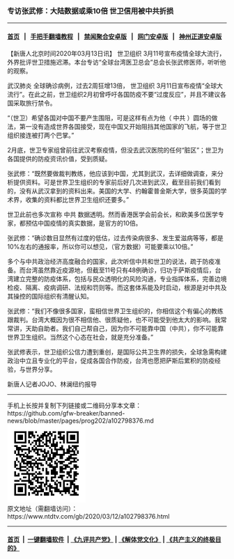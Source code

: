 ### 专访张武修：大陆数据或乘10倍 世卫信用被中共折损
------------------------

#### [首页](https://github.com/gfw-breaker/banned-news/blob/master/README.md) &nbsp;&nbsp;|&nbsp;&nbsp; [手把手翻墙教程](https://github.com/gfw-breaker/guides/wiki) &nbsp;&nbsp;|&nbsp;&nbsp; [禁闻聚合安卓版](https://github.com/gfw-breaker/bn-android) &nbsp;&nbsp;|&nbsp;&nbsp; [网门安卓版](https://github.com/oGate2/oGate) &nbsp;&nbsp;|&nbsp;&nbsp; [神州正道安卓版](https://github.com/SzzdOgate/update) 



<div><div class="post_content" itemprop="articleBody">
 <p>
  【新唐人北京时间2020年03月13日讯】
  <ok href="https://www.ntdtv.com/gb/世卫组织.htm">
   世卫组织
  </ok>
  3月11号宣布疫情全球大流行，外界批评世卫措施迟滞。本台专访“全球台湾医卫总会”总会长张武修医师，听听他的观察。
 </p>
 <p>
  <ok href="https://www.ntdtv.com/gb/武汉肺炎.htm">
   武汉肺炎
  </ok>
  全球确诊病例，过去2周狂增13倍，
  <ok href="https://www.ntdtv.com/gb/世卫组织.htm">
   世卫组织
  </ok>
  3月11日宣布疫情“全球大流行”。在此之前，世卫组织2月初曾呼吁各国防疫不要“过度反应”，并且不建议各国采取旅行禁令。
 </p>
 <p>
  “（世卫）希望各国对中国不要产生围阻，可是这样有点为他（
  <ok href="https://www.ntdtv.com/gb/中共.htm">
   中共
  </ok>
  ）圆场的做法，第一没有造成世界各国接受，现在中国又开始阻挡其他国家的飞航，等于世卫组织接连被打两个巴掌。”
 </p>
 <p>
  2月底，世卫专家组曾前往武汉考察疫情，但没去武汉医院的任何“脏区”；世卫为各国提供的防疫资讯价值，受到质疑。
 </p>
 <p>
  张武修：“既然要做裁判教练，他应该到中国，尤其到武汉，去详细做调查，来分析提供资料。可是世界卫生组织的专家前后好几次进到武汉，截至目前我们看到的，没有从武汉拿到的资料出来。美国的大学、约翰霍普金斯大学，很多英国的学术界，收集的资料都比世界卫生组织还要多。”
 </p>
 <p>
  世卫此前也多次宣称
  <ok href="https://www.ntdtv.com/gb/中共.htm">
   中共
  </ok>
  数据透明。然而香港医学会前会长，和欧美多位医学专家，都预估中国疫情的真实数据，是官方的10倍。
 </p>
 <p>
  张武修：“确诊数目显然有过度的低估，过去传染病很多、发生爱滋病等等，都是10%左右的通报率，所以你可以想见，（官方数据）可能要乘以10倍。”
 </p>
 <p>
  多个与中共政治经济高度融合的国家，此次听信中共和世卫的说法，疏于防疫准备。而台湾虽然靠近疫源地，但截至11号只有48例确诊，归功于萨斯疫情后，台湾建立完整的防疫体系，包括与民众透明化的风险沟通，专业指挥体系，完善边境检疫、隔离、疫病调研、法规和罚则等。而这套体系能及时启动，根源是对中共及其操控的国际组织有清醒认知。
 </p>
 <p>
  张武修：“我们不像很多国家，蛮相信世界卫生组织的，你相信这个有偏心的教练跟裁判。台湾大概因为很不相信他、很质疑他，也不可能受到他太大的影响。我常常讲，天助自助者。我们自己帮自己，因为你不可能靠中国（中共），你不可能靠世界卫生组织。当然这个心态在社会，就是充分准备。”
 </p>
 <p>
  张武修表示，世卫组织公信力遭到重创，是国际公共卫生界的损失，全球急需构建政治中立且专业化的平台，促成各国合作防疫，台湾也愿把萨斯后累积的防疫经验，与世界分享。
 </p>
 <p>
  新唐人记者JOJO、林澜纽约报导
 </p>
 <div class="single_ad">
 </div>
</div>
</div>
<hr/>
手机上长按并复制下列链接或二维码分享本文章：<br/>
https://github.com/gfw-breaker/banned-news/blob/master/pages/prog202/a102798376.md <br/>
<a href='https://github.com/gfw-breaker/banned-news/blob/master/pages/prog202/a102798376.md'><img src='https://github.com/gfw-breaker/banned-news/blob/master/pages/prog202/a102798376.md.png'/></a> <br/>
原文地址（需翻墙访问）：https://www.ntdtv.com/gb/2020/03/12/a102798376.html


------------------------
#### [首页](https://github.com/gfw-breaker/banned-news/blob/master/README.md) &nbsp;|&nbsp; [一键翻墙软件](https://github.com/gfw-breaker/nogfw/blob/master/README.md) &nbsp;| [《九评共产党》](https://github.com/gfw-breaker/9ping.md/blob/master/README.md#九评之一评共产党是什么) | [《解体党文化》](https://github.com/gfw-breaker/jtdwh.md/blob/master/README.md) | [《共产主义的终极目的》](https://github.com/gfw-breaker/gczydzjmd.md/blob/master/README.md)


<img src='http://gfw-breaker.win/banned-news/pages/prog202/a102798376.md' width='0px' height='0px'/>